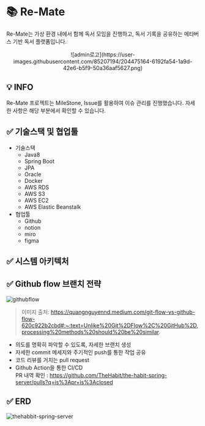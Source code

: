 # 📚 Re-Mate
Re-Mate는 가상 환경 내에서 함께 독서 모임을 진행하고, 독서 기록을 공유하는 메타버스 기반 독서 플랫폼입니다.
<div align="center">
  ![admin로고](https://user-images.githubusercontent.com/85207194/204475164-6192fa54-1a9d-42e6-b5f9-50a36aaf5627.png)
</div>


## 💡 INFO
Re-Mate 프로젝트는 MileStone, Issue를 활용하여 이슈 관리를 진행했습니다. 자세한 사항은 해당 부분에서 확인할 수 있습니다.

## ✅ 기술스택 및 협업툴
+ 기술스택
  + Java8
  + Spring Boot
  + JPA
  + Oracle
  + Docker
  + AWS RDS
  + AWS S3
  + AWS EC2
  + AWS Elastic Beanstalk
+ 협업툴
  + Github
  + notion
  + miro
  + figma
## ✅ 시스템 아키텍처 
  

## ✅ Github flow 브랜치 전략
![githubflow](https://user-images.githubusercontent.com/85207194/204445038-50e832b9-7440-47a9-9778-8b17d1c616c5.png)
> 이미지 출처: https://quangnguyennd.medium.com/git-flow-vs-github-flow-620c922b2cbd#:~:text=Unlike%20Git%2DFlow%2C%20GitHub%2D,processing%20methods%20should%20be%20similar. 
+ 의도를 명확히 파악할 수 있도록, 자세한 브랜치 생성
+ 자세한 commit 메세지와 주기적인 push를 통한 작업 공유
+ 코드 리뷰를 거치는 pull request
+ Github Action을 통한 CI/CD  
PR 내역 확인 : https://github.com/TheHabit/the-habit-spring-server/pulls?q=is%3Apr+is%3Aclosed

## ✅ ERD
![thehabbit-spring-server](https://user-images.githubusercontent.com/85207194/204455530-f452e0da-f612-4269-8d17-0a3771024d45.png)
